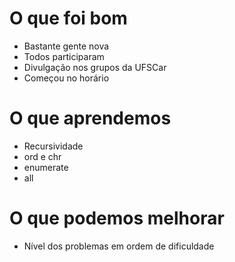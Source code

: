 # O que foi bom
* Bastante gente nova
* Todos participaram
* Divulgação nos grupos da UFSCar
* Começou no horário

# O que aprendemos
* Recursividade
* ord e chr
* enumerate
* all

# O que podemos melhorar
* Nível dos problemas em ordem de dificuldade
